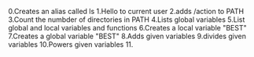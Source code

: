 0.Creates an alias called ls
1.Hello to current user
2.adds /action to PATH
3.Count the numbder of directories in PATH
4.Lists global variables
5.List global and local variables and functions
6.Creates a local variable "BEST"
7.Creates a global variable "BEST"
8.Adds given variables
9.divides given variables
10.Powers given variables
11.
